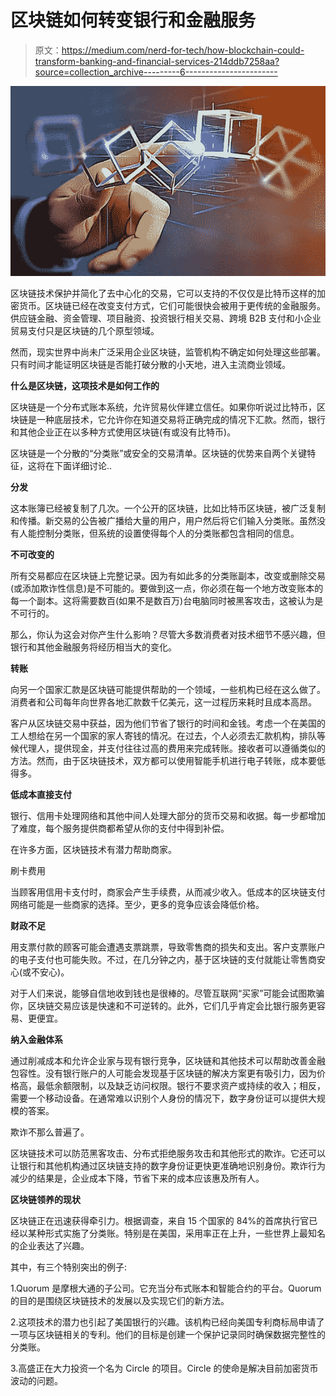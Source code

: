 # 区块链如何转变银行和金融服务

> 原文：<https://medium.com/nerd-for-tech/how-blockchain-could-transform-banking-and-financial-services-214ddb7258aa?source=collection_archive---------6----------------------->

![](img/59b5fdbb14326db183159646a8a90055.png)

区块链技术保护并简化了去中心化的交易，它可以支持的不仅仅是比特币这样的加密货币。区块链已经在改变支付方式，它们可能很快会被用于更传统的金融服务。供应链金融、资金管理、项目融资、投资银行相关交易、跨境 B2B 支付和小企业贸易支付只是区块链的几个原型领域。

然而，现实世界中尚未广泛采用企业区块链，监管机构不确定如何处理这些部署。只有时间才能证明区块链是否能打破分散的小天地，进入主流商业领域。

**什么是区块链，这项技术是如何工作的**

区块链是一个分布式账本系统，允许贸易伙伴建立信任。如果你听说过比特币，区块链是一种底层技术，它允许你在知道交易将正确完成的情况下汇款。然而，银行和其他企业正在以多种方式使用区块链(有或没有比特币)。

区块链是一个分散的“分类账”或安全的交易清单。区块链的优势来自两个关键特征，这将在下面详细讨论..

**分发**

这本账簿已经被复制了几次。一个公开的区块链，比如比特币区块链，被广泛复制和传播。新交易的公告被广播给大量的用户，用户然后将它们输入分类账。虽然没有人能控制分类账，但系统的设置使得每个人的分类账都包含相同的信息。

**不可改变的**

所有交易都应在区块链上完整记录。因为有如此多的分类账副本，改变或删除交易(或添加欺诈性信息)是不可能的。要做到这一点，你必须在每一个地方改变账本的每一个副本。这将需要数百(如果不是数百万)台电脑同时被黑客攻击，这被认为是不可行的。

那么，你认为这会对你产生什么影响？尽管大多数消费者对技术细节不感兴趣，但银行和其他金融服务将经历相当大的变化。

**转账**

向另一个国家汇款是区块链可能提供帮助的一个领域，一些机构已经在这么做了。消费者和公司每年向世界各地汇款数千亿美元，这一过程历来耗时且成本高昂。

客户从区块链交易中获益，因为他们节省了银行的时间和金钱。考虑一个在美国的工人想给在另一个国家的家人寄钱的情况。在过去，个人必须去汇款机构，排队等候代理人，提供现金，并支付往往过高的费用来完成转账。接收者可以遵循类似的方法。然而，由于区块链技术，双方都可以使用智能手机进行电子转账，成本要低得多。

**低成本直接支付**

银行、信用卡处理网络和其他中间人处理大部分的货币交易和收据。每一步都增加了难度，每个服务提供商都希望从你的支付中得到补偿。

在许多方面，区块链技术有潜力帮助商家。

刷卡费用

当顾客用信用卡支付时，商家会产生手续费，从而减少收入。低成本的区块链支付网络可能是一些商家的选择。至少，更多的竞争应该会降低价格。

**财政不足**

用支票付款的顾客可能会遭遇支票跳票，导致零售商的损失和支出。客户支票账户的电子支付也可能失败。不过，在几分钟之内，基于区块链的支付就能让零售商安心(或不安心)。

对于人们来说，能够自信地收到钱也是很棒的。尽管互联网“买家”可能会试图欺骗你，区块链交易应该是快速和不可逆转的。此外，它们几乎肯定会比银行服务更容易、更便宜。

**纳入金融体系**

通过削减成本和允许企业家与现有银行竞争，区块链和其他技术可以帮助改善金融包容性。没有银行账户的人可能会发现基于区块链的解决方案更有吸引力，因为价格高，最低余额限制，以及缺乏访问权限。银行不要求资产或持续的收入；相反，需要一个移动设备。在通常难以识别个人身份的情况下，数字身份证可以提供大规模的答案。

欺诈不那么普遍了。

区块链技术可以防范黑客攻击、分布式拒绝服务攻击和其他形式的欺诈。它还可以让银行和其他机构通过区块链支持的数字身份证更快更准确地识别身份。欺诈行为减少的结果是，企业成本下降，节省下来的成本应该惠及所有人。

**区块链领养的现状**

区块链正在迅速获得牵引力。根据调查，来自 15 个国家的 84%的首席执行官已经以某种形式实施了分类账。特别是在美国，采用率正在上升，一些世界上最知名的企业表达了兴趣。

其中，有三个特别突出的例子:

1.Quorum 是摩根大通的子公司。它充当分布式账本和智能合约的平台。Quorum 的目的是围绕区块链技术的发展以及实现它们的新方法。

2.这项技术的潜力也引起了美国银行的兴趣。该机构已经向美国专利商标局申请了一项与区块链相关的专利。他们的目标是创建一个保护记录同时确保数据完整性的分类账。

3.高盛正在大力投资一个名为 Circle 的项目。Circle 的使命是解决目前加密货币波动的问题。